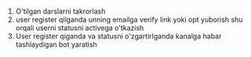 1. O'tilgan darslarni takrorlash
2. user register qilganda unning emailga verify link yoki opt yuborish shu orqali userni statusni activega o'tkazish
3. User register qiganda va statusni o'zgartirlganda kanalga habar tashlaydigan bot yaratish
